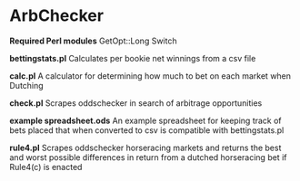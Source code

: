 # ArbChecker

**Required Perl modules**
GetOpt::Long
Switch

**bettingstats.pl**
Calculates per bookie net winnings from a csv file

**calc.pl**
A calculator for determining how much to bet on each market when Dutching

**check.pl**
Scrapes oddschecker in search of arbitrage opportunities

**example spreadsheet.ods**
An example spreadsheet for keeping track of bets placed that when converted to csv is compatible with bettingstats.pl

**rule4.pl**
Scrapes oddschecker horseracing markets and returns the best and  worst possible differences in return from a dutched horseracing bet if Rule4(c) is enacted

